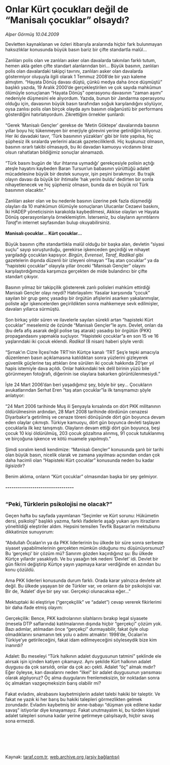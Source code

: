 # Onlar Kürt çocukları değil de “Manisalı çocuklar” olsaydı?

*Alper Görmüş 10.04.2009*

<div class="taraf_structure_2col_1zq">
<div class="margen_n">



 <p>Devletten kaynaklanan ve özleri itibarıyla aralarında hiçbir fark bulunmayan haksızlıklar konusunda büyük basın bariz bir çifte standartla malûl... <br/><br/>Zanlıları polis olan ve zanlıları asker olan davalarda takınılan farklı tutum, hemen akla gelen çifte standart alanlarından biri... Büyük basının, zanlıları polis olan davalardaki takipçi tavrını, zanlıları asker olan davalarda göstermiyor oluşuyla ilgili olarak 1 Temmuz 2008’de bir yazı kaleme almıştım. “Hayata Dönüş davası düştü, çünkü medya daha önce düşmüştü” başlıklı yazıda, 19 Aralık 2000’de gerçekleştirilen ve çok sayıda mahkûmun ölümüyle sonuçlanan “Hayata Dönüş” operasyonu davasının “zaman aşımı” nedeniyle düşmesini ele alıyordum. Yazıda, bunun bir Jandarma operasyonu olduğu için, davasının büyük basın tarafından soğuk karşılandığını söylüyor, oysa zanlısı polis olan birçok olayda aynı basının olağanüstü bir performans gösterdiğini hatırlatıyordum. Zikrettiğim örnekler şunlardı: <br/><br/>“Gerek ‘Manisalı Gençler’ gerekse de ‘Metin Göktepe’ davalarında basının yıllar boyu hiç tükenmeyen bir enerjiyle görevini yerine getirdiğini biliyoruz. Her iki davadaki tavır, ‘Türk basınının yüzakları’ gibi bir liste yapılsa, hiç şüphesiz ilk sıralarda yerlerini alacak gazeteciliklerdi. Hiç kuşkunuz olmasın, basının ısrarlı takibi olmasaydı, bu iki davadan kamuoyu vicdanını biraz olsun rahatlatan bildiğimiz sonuçlar alınamazdı. <br/><br/>“Türk basını bugün de ‘dur ihtarına uymadığı’ gerekçesiyle polisin açtığı ateşle hayatını kaybeden Baran Tursun’un babasının yürüttüğü adalet mücadelesine büyük bir destek sunuyor, işin peşini bırakmıyor. Bu trajik olayın davası da büyük bir ihtimalle ‘hak yerini buldu’ dedirten bir sonla nihayetlenecek ve hiç şüpheniz olmasın, bunda da en büyük rol Türk basınının olacaktır.” <br/><br/>Zanlıları asker olan ve bu nedenle basının üzerine pek fazla düşmediği olayları da 10 mahkûmun ölümüyle sonuçlanan Ulucanlar Cezaevi baskını, İki HADEP yöneticisinin karakolda kaybedilmesi, Akkise olayları ve Hayata Dönüş operasyonlarıyla örneklemiştim. İsterseniz, bu olayların ayrıntılarını <i>Taraf</i>’ın internet sayfasından bulup okuyabilirsiniz.<b> <br/><br/>Manisalı çocuklar... Kürt çocuklar...</b> <br/><br/>Büyük basının çifte standartlıkla malûl olduğu bir başka alan, devletin “siyasi suçlu” sayıp soruşturduğu, gerekirse işkenceden geçirdiği ve nihayet yargıladığı çocukları kapsıyor. <i>Birgün</i>, <i>Evrensel</i>, <i>Taraf</i>, <i>Radikal</i> gibi gazetelerin dışında düzenli bir izleyeni olmayan “Taş atan çocuklar” ya da “hapisteki çocuklar” olayıyla yıllar önceki “Manisalı Gençler” olayını karşılaştırdığımızda karşımıza gerçekten de mide bulandırıcı bir çifte standart çıkıyor. <br/><br/>Basının yılmaz bir takipçilik göstererek zanlı polisleri mahkûm ettirdiği Manisalı Gençler olayı neydi? Hatırlayalım: Yasalar karşısında “çocuk” sayılan bir grup genç yasadışı bir örgütün afişlerini asarken yakalanmışlar, poliste ağır işkencelerden geçirildikten sonra mahkemeye sevk edilmişler, davaları yıllarca sürmüştü. <br/><br/>Son birkaç yıldır süren ve ilavelerle sayıları sürekli artan “hapisteki Kürt çocuklar” meselemiz de özünde “Manisalı Gençler”le aynı. Devlet, onları da (bu defa afiş asarak değil polise taş atarak) yasadışı bir örgütün (PKK) propagandasını yapmakla suçluyor. “Hapisteki çocuklar”a en son 15 ve 16 yaşlarındaki iki çocuk eklendi. <i>Radikal</i> (8 nisan) haberi şöyle verdi: <br/><br/>“Şırnak’ın Cizre İlçesi’nde TRT’nin Kürtçe kanalı ‘TRT Şeş’e tepki amacıyla düzenlenen basın açıklamasına katıldıktan sonra yüzlerini gizleyerek güvenlik güçlerine taş attıkları öne sürülen iki çocuk hakkında 20’şer yıl hapis istemiyle dava açıldı. Onlar hakkındaki tek delil birinin yüzü bile görünmeyen fotoğrafı, diğerinin ise olaylara bakarken görüntülenmesiydi.” <br/><br/>İşte 24 Mart 2006’dan beri yaşadığımız şey, böyle bir şey... Çocukların avukatlarından Serhat Eren “taş atan çocuklar”la ilk tanışmamızı şöyle anlatıyor: <br/><br/>“24 Mart 2006 tarihinde Muş ili Şenyayla kırsalında on dört PKK militanının öldürülmesinin ardından, 28 Mart 2008 tarihinde dördünün cenazesi Diyarbakır’a getirilmiş ve cenaze töreni dönüşünde dört gün boyunca devam eden olaylar çıkmıştı. Türkiye kamuoyu, dört gün boyunca devleti taşlayan çocuklarla ilk kez tanışmıştı. Olayların devam ettiği dört gün boyunca, beşi çocuk 10 kişi öldürülmüş, 203 çocuk gözaltına alınmış, 91 çocuk tutuklanmış ve birçoğuna işkence ve kötü muamele yapılmıştı.” <br/><br/>Şimdi soralım kendi kendimize: “Manisalı Gençler” konusunda şanlı bir tarihi olan büyük basın, nicelik olarak ve zamana yayılması açısından ondan çok daha hacimli olan “Hapisteki Kürt çocuklar” konusunda neden bu kadar ilgisizdir? <br/><br/>Benim aklıma, onların “Kürt çocuklar” olmasından başka bir şey gelmiyor. <b><br/><br/>---------------------------------</b> <br/><br/><br/><font size="4"><strong>“Peki, Türklerin psikolojisi ne olacak?”</strong></font> <br/><br/>Geçen hafta bu sayfada yayımlanan “Seçimler ve Kürt sorunu: Hükümetin dersi, psikoloji” başlıklı yazıma, farklı ifadelerle aşağı yukarı aynı itirazların yöneltildiği eleştiriler aldım. Hepsini temsilen Tevfik Başaran’ın mektubunu dikkatinize sunuyorum: <br/><br/>“Abdullah Öcalan’ın ya da PKK liderlerinin bu ülkede bir süre sonra serbeste siyaset yapabilmelerinin gerçekten mümkün olduğunu mu düşünüyorsunuz? Bu ‘gerçekçi’ bir çözüm mü? Sanırım gözden kaçırdığınız şu: Bu ülkede Kürtçe yıllardır yasaklıydı. Ve bu yasağın tek nedeni ‘Devlet’ idi. Devlet bir gün fikrini değiştirip Kürtçe yayın yapmaya karar verdiğinde en azından bu konu çözüldü. <br/><br/>Ama PKK liderleri konusunda durum farklı. Orada karar yalnızca devlete ait değil. Bu ülkede yaşayan bir de Türkler var, ve onların da bir psikolojisi var. Bir de, ‘Adalet’ diye bir şey var. Gerçekçi olunacaksa eğer...” <br/><br/>Mektuptaki iki eleştiriye (“gerçekçilik” ve “adalet”) cevap vererek fikirlerimi bir daha ifade etmiş olayım: <br/><br/>Gerçekçilik: Bence, PKK kadrolarının silahlarını bırakıp legal siyasete (mesela DTP saflarında) katılmalarının dışında hiçbir “gerçekçi” çözüm yok. Bazı adımlar, atılmadan önce “gerçekçi” durmayabilir, fakat öyle olup olmadıklarını sınamanın tek yolu o adımı atmaktır: 1998’de, Öcalan’ın Türkiye’ye getirileceğini, fakat idam edilmeyeceğini söyleseydik bize kim inanırdı? <br/><br/>Adalet: Bu meseleyi “Türk halkının adalet duygusunun tatmini” şeklinde ele alırsak işin içinden katiyen çıkamayız. Aynı şekilde Kürt halkının adalet duygusu da çok sarsıldı, onlar da çok acı çekti. Adalet “öç” almak mıdır? Eğer öyleyse, kan davalarını neden “ilkel” bir adalet duygusunun yansıması olarak algılıyoruz? Öç alma duygularını frenlemeksizin, bir noktadan sonra öç almaktan vazgeçmeksizin barış olabilir mi? <br/><br/>Fakat evladını, akrabasını kaybetmişlerin adalet talebi hakiki bir taleptir. Ve fakat ne yazık ki her barış bu hakiki talepleri görmezlikten gelmek zorundadır. Evladını kaybetmiş bir anne-babayı “düşman yok edilene kadar savaş” istiyorlar diye kınayamayız. Fakat unutmayalım ki, bu türden kişisel adalet talepleri sonuna kadar yerine getirmeye çalışılsaydı, hiçbir savaş sona ermezdi.</p>
<br/>
<br/>
<br/>



<br/>


<div id="taraf_not">
</div>

</div>


</div>

Kaynak: [taraf.com.tr](http://taraf.com.tr:80/makale/4953.htm), [web.archive.org (arşiv bağlantısı)](http://web.archive.org/web/20090621061513/http://taraf.com.tr:80/makale/4953.htm)
